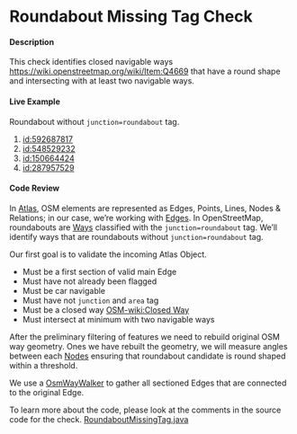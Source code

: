 # Roundabout Missing Tag Check

#### Description
This check identifies closed navigable ways https://wiki.openstreetmap.org/wiki/Item:Q4669 
that have a round shape and intersecting with at least two navigable ways.    

#### Live Example
Roundabout without `junction=roundabout` tag.
1) [id:592687817](https://www.openstreetmap.org/way/592687817) 
2) [id:548529232](https://www.openstreetmap.org/way/548529232)
3) [id:150664424](https://www.openstreetmap.org/way/150664424)
4) [id:287957529](https://www.openstreetmap.org/way/287957529)

#### Code Review
In [Atlas](https://github.com/osmlab/atlas), OSM elements are represented as Edges, Points, Lines, 
Nodes & Relations; in our case, we’re working with [Edges](https://github.com/osmlab/atlas/blob/dev/src/main/java/org/openstreetmap/atlas/geography/atlas/items/Edge.java).
In OpenStreetMap, roundabouts are [Ways](https://wiki.openstreetmap.org/wiki/Way) classified with
the `junction=roundabout` tag. We’ll identify ways that are roundabouts without `junction=roundabout` tag.

Our first goal is to validate the incoming Atlas Object.
* Must be a first section of valid main Edge
* Must have not already been flagged
* Must be car navigable
* Must have not `junction` and `area` tag
* Must be a closed way [OSM-wiki:Closed Way](https://wiki.openstreetmap.org/wiki/Item:Q4669)
* Must intersect at minimum with two navigable ways 

After the preliminary filtering of features we need to rebuild original OSM way geometry.
Ones we have rebuilt the geometry, we will measure angles between each [Nodes](https://wiki.openstreetmap.org/wiki/Node)
ensuring that roundabout candidate is round shaped within a threshold.   

We use a
[OsmWayWalker](https://github.com/osmlab/atlas/blob/dev/src/main/java/org/openstreetmap/atlas/geography/atlas/walker/OsmWayWalker.java)
to gather all sectioned Edges that are connected to the original Edge. 


To learn more about the code, please look at the comments in the source code for the check.
[RoundaboutMissingTag.java](../../src/main/java/org/openstreetmap/atlas/checks/validation/linear/edges/RoundaboutMissingTagCheck.java)